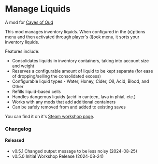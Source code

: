 # Manage Liquids

A mod for [Caves of Qud](https://www.cavesofqud.com/)

This mod manages inventory liquids. When configured in the (o)ptions menu and then activated through player's (l)ook menu, it sorts your inventory liquids.

Features include:

* Consolidates liquids in inventory containers, taking into account size and weight
* Reserves a configurable amount of liquid to be kept separate (for ease of dropping/selling the consolidated excess)
* Configurable liquid types - Water, Honey, Cider, Oil, Acid, Blood, and Other
* Refills liquid-based cells
* Handles dangerous liquids (acid in canteen, lava in phial, etc.)
* Works with any mods that add additional containers
* Can be safely removed from and added to existing saves

You can find it on it's [Steam workshop page](https://steamcommunity.com/sharedfiles/filedetails/?id=3316416182).

### Changelog

#### Released

- v0.5.1 Changed output message to be less noisy (2024-08-25)
- v0.5.0 Initial Workshop Release (2024-08-24)